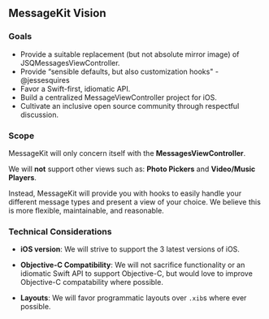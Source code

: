 ## MessageKit Vision

### Goals
- Provide a suitable replacement (but not absolute mirror image) of JSQMessagesViewController.
- Provide “sensible defaults, but also customization hooks" - @jessesquires
- Favor a Swift-first, idiomatic API.
- Build a centralized MessageViewController project for iOS.
- Cultivate an inclusive open source community through respectful discussion.

### Scope
MessageKit will only concern itself with the **MessagesViewController**. 

We will **not** support other views such as:  **Photo Pickers** and **Video/Music Players**.

Instead, MessageKit will provide you with hooks to easily handle your different message types and present a view of your choice. We believe this is more flexible, maintainable, and reasonable.

### Technical Considerations
- **iOS version**: 
We will strive to support the 3 latest versions of iOS.

- **Objective-C Compatibility**: 
We will not sacrifice functionality or an idiomatic Swift API to support Objective-C, but would love to improve Objective-C compatability where possible.

- **Layouts**: 
We will favor programmatic layouts over `.xib`s where ever possible.
